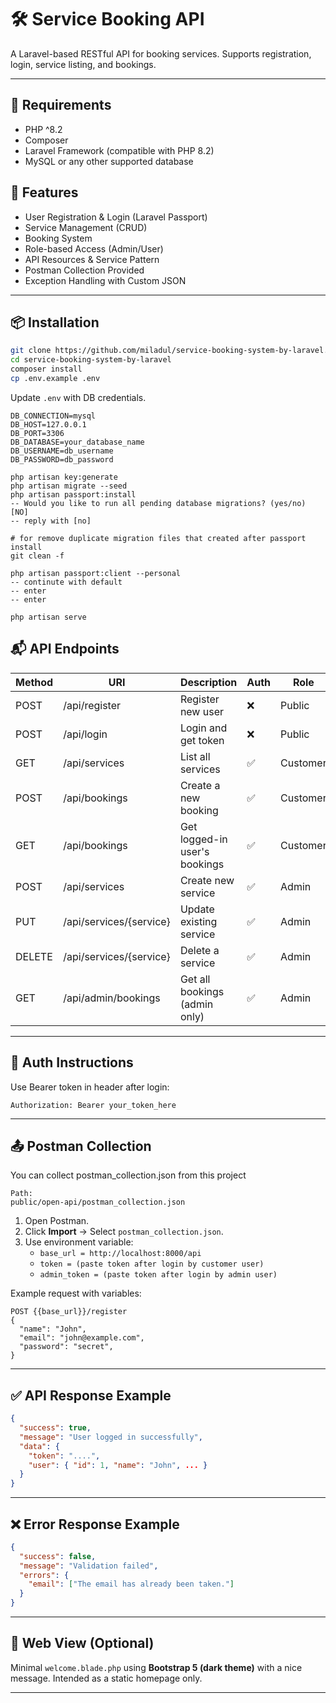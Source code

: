 # 🛠️ Service Booking API

A Laravel-based RESTful API for booking services. Supports registration, login, service listing, and bookings.

---

## 🚀 Requirements

- PHP ^8.2
- Composer
- Laravel Framework (compatible with PHP 8.2)
- MySQL or any other supported database

## 🚀 Features

- User Registration & Login (Laravel Passport)
- Service Management (CRUD)
- Booking System
- Role-based Access (Admin/User)
- API Resources & Service Pattern
- Postman Collection Provided
- Exception Handling with Custom JSON

---

## 📦 Installation

```bash
git clone https://github.com/miladul/service-booking-system-by-laravel.git
cd service-booking-system-by-laravel
composer install
cp .env.example .env
```

Update `.env` with DB credentials.

```
DB_CONNECTION=mysql
DB_HOST=127.0.0.1
DB_PORT=3306
DB_DATABASE=your_database_name
DB_USERNAME=db_username
DB_PASSWORD=db_password

```

```
php artisan key:generate
php artisan migrate --seed
php artisan passport:install
-- Would you like to run all pending database migrations? (yes/no) [NO]
-- reply with [no]

# for remove duplicate migration files that created after passport install
git clean -f

php artisan passport:client --personal
-- continute with default
-- enter
-- enter

php artisan serve

```

## 📬 API Endpoints

| Method | URI                         | Description                         | Auth | Role     |
|--------|-----------------------------|-------------------------------------|------|----------|
| POST   | /api/register               | Register new user                   | ❌   | Public   |
| POST   | /api/login                  | Login and get token                 | ❌   | Public   |
| GET    | /api/services               | List all services                   | ✅   | Customer |
| POST   | /api/bookings               | Create a new booking                | ✅   | Customer |
| GET    | /api/bookings               | Get logged-in user's bookings       | ✅   | Customer |
| POST   | /api/services               | Create new service                  | ✅   | Admin    |
| PUT    | /api/services/{service}     | Update existing service             | ✅   | Admin    |
| DELETE | /api/services/{service}     | Delete a service                    | ✅   | Admin    |
| GET    | /api/admin/bookings         | Get all bookings (admin only)       | ✅   | Admin    |

---

## 🔐 Auth Instructions

Use Bearer token in header after login:

```
Authorization: Bearer your_token_here
```

---

## 📤 Postman Collection
You can collect postman_collection.json
from this project

```
Path: 
public/open-api/postman_collection.json

```


1. Open Postman.
2. Click **Import** → Select `postman_collection.json`.
3. Use environment variable:
    - `base_url = http://localhost:8000/api`
    - `token = (paste token after login by customer user)`
    - `admin_token = (paste token after login by admin user)`

Example request with variables:

```http
POST {{base_url}}/register
{
  "name": "John",
  "email": "john@example.com",
  "password": "secret",
}
```

---

## ✅ API Response Example

```json
{
  "success": true,
  "message": "User logged in successfully",
  "data": {
    "token": "....",
    "user": { "id": 1, "name": "John", ... }
  }
}
```

---

## ❌ Error Response Example

```json
{
  "success": false,
  "message": "Validation failed",
  "errors": {
    "email": ["The email has already been taken."]
  }
}
```

---

## 🎨 Web View (Optional)

Minimal `welcome.blade.php` using **Bootstrap 5 (dark theme)** with a nice message. Intended as a static homepage only.

---

